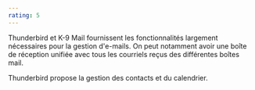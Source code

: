 ```yaml
---
rating: 5
---
```

Thunderbird et K-9 Mail fournissent les fonctionnalités largement nécessaires pour la gestion d'e-mails. On peut notamment avoir une boîte de réception unifiée avec tous les courriels reçus des différentes boîtes mail. 

Thunderbird propose la gestion des contacts et du calendrier.
